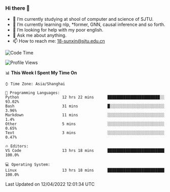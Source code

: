 ### Hi there 👋

<!--
**sunxin000/sunxin000** is a ✨ _special_ ✨ repository because its `README.md` (this file) appears on your GitHub profile.

Here are some ideas to get you started:

- 🔭 I’m currently working on ...
- 🌱 I’m currently learning ...
- 👯 I’m looking to collaborate on ...
- 🤔 I’m looking for help with ...
- 💬 Ask me about ...
- 📫 How to reach me: ...
- 😄 Pronouns: ...
- ⚡ Fun fact: ...
-->
- 🏫 I’m currently studying at shool of computer and science of SJTU.
- 🌱 I’m currently learning nlp, \*former, GNN, causal inference and so forth.
- 🤔 I’m looking for help with my poor english.
- 💬 Ask me about anything.
- 📫 How to reach me: 18-sunxin@sjtu.edu.cn
<!--START_SECTION:waka-->
![Code Time](http://img.shields.io/badge/Code%20Time-151%20hrs%202%20mins-blue)

![Profile Views](http://img.shields.io/badge/Profile%20Views-6-blue)

📊 **This Week I Spent My Time On** 

```text
⌚︎ Time Zone: Asia/Shanghai

💬 Programming Languages: 
Python                   12 hrs 22 mins      ███████████████████████░░   93.02% 
Bash                     31 mins             █░░░░░░░░░░░░░░░░░░░░░░░░   3.96% 
Markdown                 11 mins             ░░░░░░░░░░░░░░░░░░░░░░░░░   1.4% 
Other                    5 mins              ░░░░░░░░░░░░░░░░░░░░░░░░░   0.65% 
Text                     3 mins              ░░░░░░░░░░░░░░░░░░░░░░░░░   0.47%

🔥 Editors: 
VS Code                  13 hrs 18 mins      █████████████████████████   100.0%

💻 Operating System: 
Linux                    13 hrs 18 mins      █████████████████████████   100.0%

```


 Last Updated on 12/04/2022 12:01:34 UTC
<!--END_SECTION:waka-->
